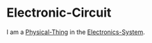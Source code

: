 # Electronic-Circuit

I am a [Physical-Thing](10000045.md) in the [Electronics-System](10400001.md).